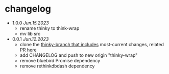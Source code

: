 # changelog

 * 1.0.0 _Jun.15.2023_
   * rename thinky to think-wrap
   * mv lib src
 * 0.0.1 _Jun.12.2023_
   * clone the [thinky-branch that includes](https://github.com/telno/thinky) most-current changes, related [PR here](https://github.com/neumino/thinky/pull/650)
   * add CHANGELOG and push to new origin "thinky-wrap"
   * remove bluebird Promise dependency
   * remove rethinkdbdash dependency
